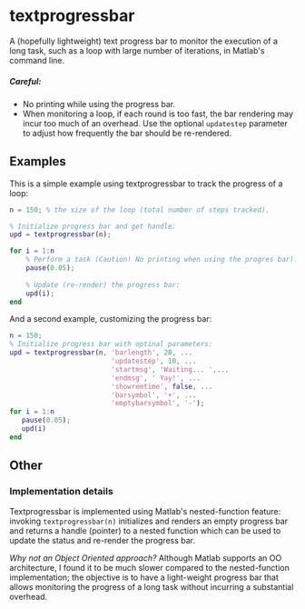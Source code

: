 # textprogressbar
A (hopefully lightweight) text progress bar to monitor the execution of a long task,
such as a loop with large number of iterations, in Matlab's command line.

##### Careful:
* No printing while using the progress bar.
* When monitoring a loop, if each round is too fast, the bar rendering may incur too much of an overhead. Use the optional `updatestep` parameter to adjust how frequently the bar should be re-rendered.

## Examples

This is a simple example using textprogressbar to track the progress of a loop:
```matlab
n = 150; % the size of the loop (total number of steps tracked).

% Initialize progress bar and get handle:
upd = textprogressbar(n);

for i = 1:n
    % Perform a task (Caution! No printing when using the progres bar):
    pause(0.05);
    
    % Update (re-render) the progress bar:
    upd(i);
end
```
And a second example, customizing the progress bar:
```matlab
n = 150;
% Initialize progress bar with optinal parameters:
upd = textprogressbar(n, 'barlength', 20, ...
                         'updatestep', 10, ...
                         'startmsg', 'Waiting... ',...
                         'endmsg', ' Yay!', ...
                         'showremtime', false, ...
                         'barsymbol', '+', ...
                         'emptybarsymbol', '-');
for i = 1:n
   pause(0.05);
   upd(i)
end
```

## Other

### Implementation details
Textprogressbar is implemented using Matlab's nested-function feature: invoking `textprogressbar(n)` initializes and renders an empty progress bar and returns a handle (pointer) to a nested function which can be used to update the status and re-render the progress bar.

_Why not an Object Oriented approach?_ 
Although Matlab supports an OO architecture, I found it to be much slower compared to the nested-function implementation; the objective is to have a light-weight progress bar that allows monitoring the progress of a long task without incurring a substantial overhead.